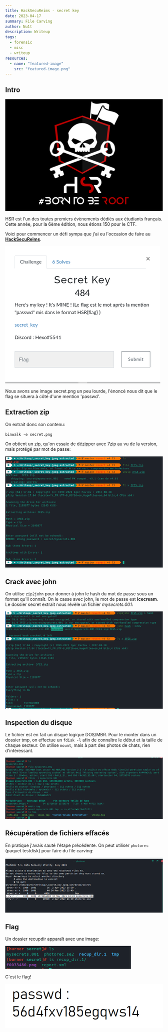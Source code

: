 ```yaml
---
title: HackSecuReims - secret key
date: 2023-04-17
summary: File Carving
author: Nu1t
description: Writeup
tags:
  - forensic
  - misc
  - writeup
resources:
  - name: "featured-image"
    src: "featured-image.png"
---
```


## Intro

![](./hack.png)

HSR est l'un des toutes premiers évènements dédiés aux étudiants français. Cette année, pour la 6ème édition, nous étions 150 pour le CTF.

Voici pour commencer un défi sympa que j'ai eu l'occasion de faire au [**HackSecuReims**](https://www.hacksecureims.eu/).

![](./chall_secret-key.png)

Nous avons une image secret.png un peu lourde, l'énoncé nous dit que le flag se situera à côté d'une mention 'passwd'.

## Extraction zip

On extrait donc son contenu:

`binwalk -e secret.png`

On obtient un zip, qu'on essaie de dézipper avec 7zip au vu de la version, mais protégé par mot de passe:

![](./zip.png)

## Crack avec john

On utilise `zip2john` pour donner à john le hash du mot de passe sous un format qu'il connaît.
On le casse avec john, le mot de passe est **icecream**.
Le dossier secret extrait nous révèle un fichier *mysecrets.001*:

![](./john.png)

## Inspection du disque

Le fichier est en fait un disque logique DOS/MBR.
Pour le monter dans un dossier tmp, on effectue un `fdisk -l` afin de connaître le début et la taille de chaque secteur.
On utilise `mount`, mais à part des photos de chats, rien d'intéressant.

![](./mount.png)

## Récupération de fichiers effacés

En pratique j'avais sauté l'étape précédente.
On peut utiliser `photorec` (paquet testdisk) pour faire du file carving:

![](./photorec.png)

## Flag

Un dossier recupdir apparaît avec une image:

![](./recupdir.png)

C'est le flag!

![](./passwd.png)


